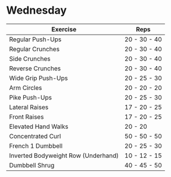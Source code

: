 # Wednesday

| Exercise                              | Reps         |
|---------------------------------------|--------------|
| Regular Push-Ups                      | 20 - 30 - 40 |
| Regular Crunches                      | 20 - 30 - 40 |
| Side Crunches                         | 20 - 30 - 40 |
| Reverse Crunches                      | 20 - 30 - 40 |
| Wide Grip Push-Ups                    | 20 - 25 - 30 |
| Arm Circles                           | 20 - 20 - 20 |
| Pike Push-Ups                         | 20 - 25 - 30 |
| Lateral Raises                        | 17 - 20 - 25 |
| Front Raises                          | 17 - 20 - 25 |
| Elevated Hand Walks                   | 20 - 20      |
| Concentrated Curl                     | 50 - 50 - 50 |
| French 1 Dumbbell                     | 20 - 25 - 30 |
| Inverted Bodyweight Row (Underhand)   | 10 - 12 - 15 |
| Dumbbell Shrug                        | 40 - 45 - 50 |
